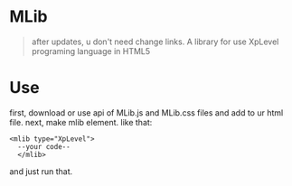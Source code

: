 # MLib
> after updates, u don't need change links.
A library for use XpLevel programing language in HTML5
# Use
first, download or use api of MLib.js and MLib.css files and add to ur html file.
next, make mlib element. like that:
```
<mlib type="XpLevel">
  --your code--
  </mlib>
  ```
and just run that.
